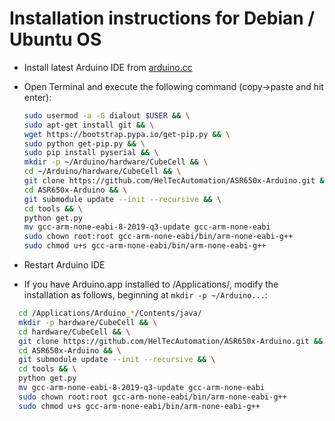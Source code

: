 Installation instructions for Debian / Ubuntu OS
=================================================

- Install latest Arduino IDE from [arduino.cc](https://www.arduino.cc/en/Main/Software)
- Open Terminal and execute the following command (copy->paste and hit enter):

  ```bash
  sudo usermod -a -G dialout $USER && \
  sudo apt-get install git && \
  wget https://bootstrap.pypa.io/get-pip.py && \
  sudo python get-pip.py && \
  sudo pip install pyserial && \
  mkdir -p ~/Arduino/hardware/CubeCell && \
  cd ~/Arduino/hardware/CubeCell && \
  git clone https://github.com/HelTecAutomation/ASR650x-Arduino.git && \
  cd ASR650x-Arduino && \
  git submodule update --init --recursive && \
  cd tools && \
  python get.py 
  mv gcc-arm-none-eabi-8-2019-q3-update gcc-arm-none-eabi
  sudo chown root:root gcc-arm-none-eabi/bin/arm-none-eabi-g++
  sudo chmod u+s gcc-arm-none-eabi/bin/arm-none-eabi-g++
  ```
- Restart Arduino IDE



- If you have Arduino.app installed to /Applications/, modify the installation as follows, beginning at `mkdir -p ~/Arduino...`:

```bash
  cd /Applications/Arduino_*/Contents/java/
  mkdir -p hardware/CubeCell && \
  cd hardware/CubeCell && \
  git clone https://github.com/HelTecAutomation/ASR650x-Arduino.git && \
  cd ASR650x-Arduino && \
  git submodule update --init --recursive && \
  cd tools && \
  python get.py
  mv gcc-arm-none-eabi-8-2019-q3-update gcc-arm-none-eabi
  sudo chown root:root gcc-arm-none-eabi/bin/arm-none-eabi-g++
  sudo chmod u+s gcc-arm-none-eabi/bin/arm-none-eabi-g++
```
